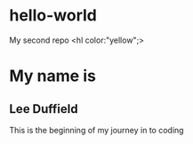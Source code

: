 # hello-world
My second repo
<hl color:"yellow";>
<br>
  <h1 color:"blue";>My name is</h1>
  <h2>Lee Duffield</h2>
  
  <body>
    <p color:"red"> This is the beginning of my journey in to coding</p>
    
